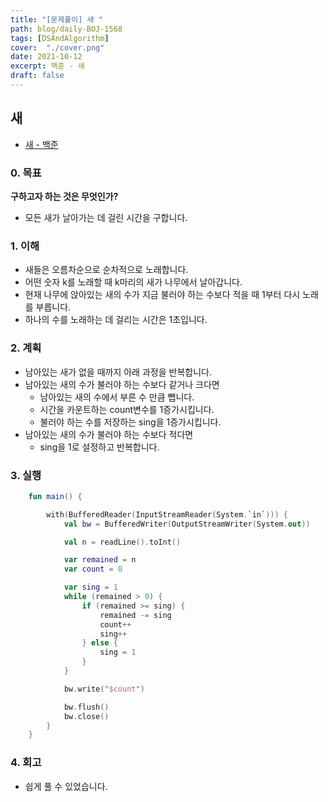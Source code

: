 ```yaml
---
title: "[문제풀이] 새 "
path: blog/daily-BOJ-1568
tags: [DSAndAlgorithm]
cover:  "./cover.png"
date: 2021-10-12
excerpt: 백준 - 새 
draft: false
---
```



## 새 
* [새 - 백준](https://www.acmicpc.net/problem/1568)

### 0. 목표 
**구하고자 하는 것은 무엇인가?**
- 모든 새가 날아가는 데 걸린 시간을 구합니다.

### 1. 이해 

- 새들은 오름차순으로 순차적으로 노래합니다.
- 어떤 숫자 k를 노래할 때 k마리의 새가 나무에서 날아갑니다.
- 현재 나무에 앉아있는 새의 수가 지금 불러야 하는 수보다 적을 때 1부터 다시 노래를 부릅니다.
- 하나의 수를 노래하는 데 걸리는 시간은 1초입니다.


### 2. 계획
- 남아있는 새가 없을 때까지 아래 과정을 반복합니다. 
- 남아있는 새의 수가 불러야 하는 수보다 같거나 크다면 
    - 남아있는 새의 수에서 부른 수 만큼 뺍니다. 
    - 시간을 카운트하는 count변수를 1증가시킵니다.
    - 불러야 하는 수를 저장하는 sing을 1증가시킵니다.
- 남아있는 새의 수가 불러야 하는 수보다 적다면 
    - sing을 1로 설정하고 반복합니다.

### 3. 실행
```kotlin
    fun main() {

        with(BufferedReader(InputStreamReader(System.`in`))) {
            val bw = BufferedWriter(OutputStreamWriter(System.out))

            val n = readLine().toInt()

            var remained = n
            var count = 0

            var sing = 1
            while (remained > 0) {
                if (remained >= sing) {
                    remained -= sing
                    count++
                    sing++
                } else {
                    sing = 1
                }
            }

            bw.write("$count")

            bw.flush()
            bw.close()
        }
    }

```

### 4. 회고 

- 쉽게 풀 수 있었습니다.

